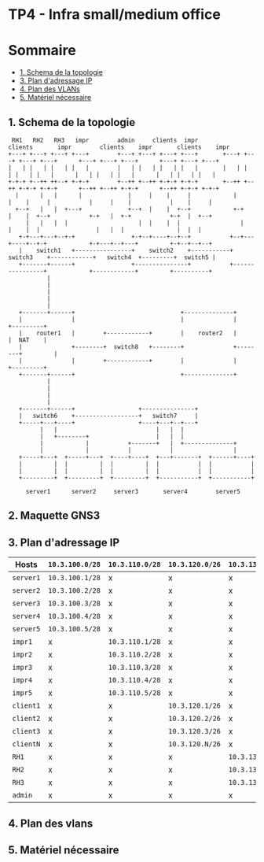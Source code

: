 # TP4 - Infra small/medium office

# Sommaire 

* [1. Schema de la topologie](#1-schema-de-la-topologie)
* [3. Plan d'adressage IP](#3-plan-dadressage-ip)
* [4. Plan des VLANs](#4-plan-des-vlans)
* [5. Matériel nécessaire](#5-matériel-nécessaire)

## 1. Schema de la topologie

```
 RH1   RH2   RH3   impr        admin     clients  impr            clients       impr        clients    impr       clients    impr
+---+ +---+ +---+ +---+        +---+ +---+ +---+ +---+       +---+ +---+ +---+ +---+      +---+ +---+ +---+      +---+ +---+ +---+
|   | |   | |   | |   |        |   | |   | |   | |   |       |   | |   | |   | |   |      |   | |   | |   |      |   | |   | |   |
+-+-+ +--++ ++--+ +-+-+        +--++ +--++ +-+-+ +-+-+       +--++ +--++ +-+-+ +-+-+      +--++ +--++ +-+-+      +--++ +-+-+ +-+-+
  |      |   |      |             |     |    |     |            |     |    |     |           |     |    |           |    |     |
  +--+   |   |  +---+             +--+  |    |  +--+            +-+   |    |  +--+           +-+   |  +-+           +-+  |  +--+
     |   |   |  |                    |  |    |  |                 |   |    |  |                |   |  |               |  |  |
   +-+---+---+--+-+                +-+--+----+--+--+           +--+---+----+--+-+            +-+---+--+---+         +-+--+--+--+
   |    switch1   +----------------+    switch2    +-----------+     switch3    +------------+   switch4  +---------+  switch5 |
   +-------+------+                +---------------+           +----------------+            +------------+         +----------+
           |
           |
           |
           |
           |
   +-------+------+                              +--------------+
   |              |                              |              |        +---------+
   |    router1   |        +------------+        |    router2   |        |  NAT    |
   |              +--------+  switch8   +--------+              +--------+         |
   |              |        +------------+        |              |        +---------+
   +-------+------+                              +--------------+
           |
           |
           |
           |
   +-------+------+                  +---------------+
   |   switch6    +------------------+   switch7     |
   +-----+---+----+                  +----+---+--+---+
         |   |                            |   |  |
         |   +--------+                   |   |  |
         |            |           +-------+   |  +--------------+
         |            |           |           |                 |
   +-----+---+  +-----+---+  +----+----+  +---+-------+  +------+----+
   |         |  |         |  |         |  |           |  |           |
   |         |  |         |  |         |  |           |  |           |
   +---------+  +---------+  +---------+  +-----------+  +-----------+

     server1      server2     server3       server4        server5

```

## 2. Maquette GNS3



## 3. Plan d'adressage IP

Hosts | `10.3.100.0/28` |  `10.3.110.0/28` |  `10.3.120.0/26` | `10.3.130.0/28` | `10.3.140.0/29`
--- | --- | --- | --- | --- | ---
`server1` | `10.3.100.1/28` | x | x | x | x
`server2` | `10.3.100.2/28` | x | x | x | x
`server3` | `10.3.100.3/28` | x | x | x | x
`server4` | `10.3.100.4/28` | x | x | x | x
`server5` | `10.3.100.5/28` | x | x | x | x
`impr1` | x | `10.3.110.1/28` | x | x | x
`impr2` | x | `10.3.110.2/28` | x | x | x
`impr3` | x | `10.3.110.3/28` | x | x | x
`impr4` | x | `10.3.110.4/28` | x | x | x
`impr5` | x | `10.3.110.5/28` | x | x | x
`client1` | x | x | `10.3.120.1/26` | x | x
`client2` | x | x | `10.3.120.2/26` | x | x
`client3` | x | x | `10.3.120.3/26` | x | x
`clientN` | x | x | `10.3.120.N/26` | x | x
`RH1` | x | x | x | `10.3.130.1/28` | x
`RH2` | x | x | x | `10.3.130.2/28` | x
`RH3` | x | x | x | `10.3.130.3/28` | x
`admin` | x | x | x | x | `10.3.140.1/29`

## 4. Plan des vlans
 

## 5. Matériel nécessaire
